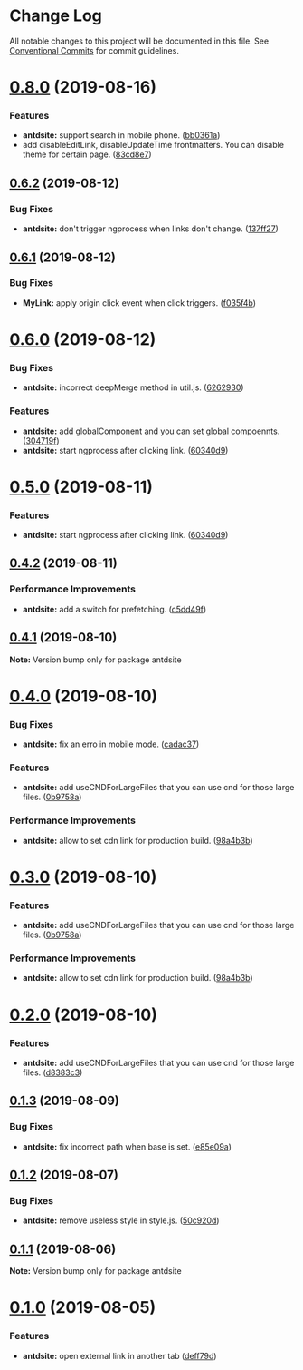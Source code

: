 # Change Log

All notable changes to this project will be documented in this file.
See [Conventional Commits](https://conventionalcommits.org) for commit guidelines.

# [0.8.0](https://github.com/YvesCoding/antdsite/compare/antdsite@0.6.2...antdsite@0.8.0) (2019-08-16)


### Features

* **antdsite:** support search in mobile phone. ([bb0361a](https://github.com/YvesCoding/antdsite/commit/bb0361a))
* add disableEditLink, disableUpdateTime frontmatters. You can disable theme for certain page. ([83cd8e7](https://github.com/YvesCoding/antdsite/commit/83cd8e7))





## [0.6.2](https://github.com/YvesCoding/antdsite/compare/antdsite@0.6.1...antdsite@0.6.2) (2019-08-12)


### Bug Fixes

* **antdsite:** don't trigger ngprocess when links don't change. ([137ff27](https://github.com/YvesCoding/antdsite/commit/137ff27))





## [0.6.1](https://github.com/YvesCoding/antdsite/compare/antdsite@0.6.0...antdsite@0.6.1) (2019-08-12)


### Bug Fixes

* **MyLink:** apply origin click event when click triggers. ([f035f4b](https://github.com/YvesCoding/antdsite/commit/f035f4b))





# [0.6.0](https://github.com/YvesCoding/antdsite/compare/antdsite@0.4.2...antdsite@0.6.0) (2019-08-12)


### Bug Fixes

* **antdsite:** incorrect deepMerge method in util.js. ([6262930](https://github.com/YvesCoding/antdsite/commit/6262930))


### Features

* **antdsite:** add globalComponent and you can set global compoennts. ([304719f](https://github.com/YvesCoding/antdsite/commit/304719f))
* **antdsite:** start ngprocess after clicking link. ([60340d9](https://github.com/YvesCoding/antdsite/commit/60340d9))






# [0.5.0](https://github.com/YvesCoding/antdsite/compare/antdsite@0.4.2...antdsite@0.5.0) (2019-08-11)


### Features

* **antdsite:** start ngprocess after clicking link. ([60340d9](https://github.com/YvesCoding/antdsite/commit/60340d9))





## [0.4.2](https://github.com/YvesCoding/antdsite/compare/antdsite@0.4.1...antdsite@0.4.2) (2019-08-11)


### Performance Improvements

* **antdsite:** add a switch for prefetching. ([c5dd49f](https://github.com/YvesCoding/antdsite/commit/c5dd49f))





## [0.4.1](https://github.com/YvesCoding/antdsite/compare/antdsite@0.4.0...antdsite@0.4.1) (2019-08-10)

**Note:** Version bump only for package antdsite





# [0.4.0](https://github.com/YvesCoding/antdsite/compare/antdsite@0.1.3...antdsite@0.4.0) (2019-08-10)


### Bug Fixes

* **antdsite:** fix an erro in mobile mode. ([cadac37](https://github.com/YvesCoding/antdsite/commit/cadac37))


### Features

* **antdsite:** add useCNDForLargeFiles that you can use cnd for those large files. ([0b9758a](https://github.com/YvesCoding/antdsite/commit/0b9758a))


### Performance Improvements

* **antdsite:** allow to set cdn link for production build. ([98a4b3b](https://github.com/YvesCoding/antdsite/commit/98a4b3b))





# [0.3.0](https://github.com/YvesCoding/antdsite/compare/antdsite@0.1.3...antdsite@0.3.0) (2019-08-10)


### Features

* **antdsite:** add useCNDForLargeFiles that you can use cnd for those large files. ([0b9758a](https://github.com/YvesCoding/antdsite/commit/0b9758a))


### Performance Improvements

* **antdsite:** allow to set cdn link for production build. ([98a4b3b](https://github.com/YvesCoding/antdsite/commit/98a4b3b))





# [0.2.0](https://github.com/YvesCoding/antdsite/compare/antdsite@0.1.3...antdsite@0.2.0) (2019-08-10)


### Features

* **antdsite:** add useCNDForLargeFiles that you can use cnd for those large files. ([d8383c3](https://github.com/YvesCoding/antdsite/commit/d8383c3))





## [0.1.3](https://github.com/YvesCoding/antdsite/compare/antdsite@0.1.2...antdsite@0.1.3) (2019-08-09)


### Bug Fixes

* **antdsite:** fix incorrect path when base is set. ([e85e09a](https://github.com/YvesCoding/antdsite/commit/e85e09a))






## [0.1.2](https://github.com/YvesCoding/antdsite/compare/antdsite@0.1.1...antdsite@0.1.2) (2019-08-07)


### Bug Fixes

* **antdsite:** remove useless style in style.js. ([50c920d](https://github.com/YvesCoding/antdsite/commit/50c920d))





## [0.1.1](https://github.com/YvesCoding/antdsite/compare/antdsite@0.1.0...antdsite@0.1.1) (2019-08-06)

**Note:** Version bump only for package antdsite





# [0.1.0](https://github.com/YvesCoding/antdsite/compare/antdsite@0.0.13...antdsite@0.1.0) (2019-08-05)


### Features

* **antdsite:** open external link in another tab ([deff79d](https://github.com/YvesCoding/antdsite/commit/deff79d))
